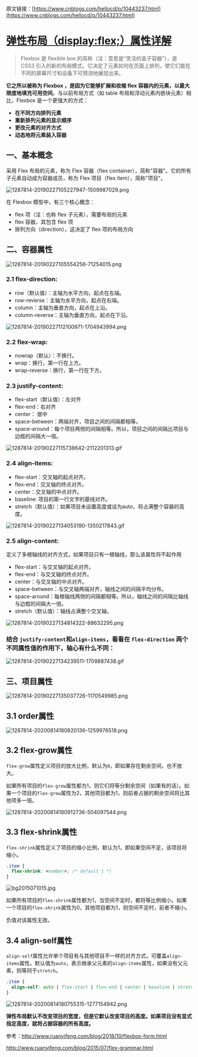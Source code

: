 原文链接：[https://www.cnblogs.com/hellocd/p/10443237.html](https://www.cnblogs.com/hellocd/p/10443237.html)
# [弹性布局（display:flex;）属性详解](https://www.cnblogs.com/hellocd/p/10443237.html)

> Flexbox 是 flexible box 的简称（注：意思是“灵活的盒子容器”），是 CSS3 引入的新的布局模式。它决定了元素如何在页面上排列，使它们能在不同的屏幕尺寸和设备下可预测地展现出来。

**它之所以被称为 Flexbox ，是因为它能够扩展和收缩 flex 容器内的元素，以最大限度地填充可用空间**。与以前布局方式（如 table 布局和浮动元素内嵌块元素）相比，Flexbox 是一个更强大的方式：

*   **在不同方向排列元素**
*   **重新排列元素的显示顺序**
*   **更改元素的对齐方式**
*   **动态地将元素装入容器**

## 一、基本概念

采用 Flex 布局的元素，称为 Flex 容器（flex container），简称"容器"。它的所有子元素自动成为容器成员，称为 Flex 项目（flex item），简称"项目"。

![1287814-20190227105227947-1509987029.png](../../../imgs/attribute/display/display-inline/flex/1.png)


在 Flexbox 模型中，有三个核心概念：
* flex 项（注：也称 flex 子元素），需要布局的元素
* flex 容器，其包含 flex 项
* 排列方向（direction），这决定了 flex 项的布局方向

##  二、容器属性

![1287814-20190227105554256-71254015.png](../../../imgs/attribute/display/display-inline/flex/2.png)


### 2.1  flex-direction:

*   row（默认值）：主轴为水平方向，起点在左端。
*   row-reverse：主轴为水平方向，起点在右端。
*   column：主轴为垂直方向，起点在上沿。
*   column-reverse：主轴为垂直方向，起点在下沿。

![1287814-20190227112100971-1704943994.png](../../../imgs/attribute/display/display-inline/flex/3.png)


### 2.2   flex-wrap:

*   nowrap（默认）：不换行。
*   wrap：换行，第一行在上方。
*   wrap-reverse：换行，第一行在下方。

### 2.3  justify-content:

*   flex-start（默认值）：左对齐
*   flex-end：右对齐
*   center： 居中
*   space-between：两端对齐，项目之间的间隔都相等。
*   space-around：每个项目两侧的间隔相等。所以，项目之间的间隔比项目与边框的间隔大一倍。

![1287814-20190227115738642-2112201313.gif](../../../imgs/attribute/display/display-inline/flex/4.gif)


### 2.4  align-items:

*   flex-start：交叉轴的起点对齐。
*   flex-end：交叉轴的终点对齐。
*   center：交叉轴的中点对齐。
*   baseline: 项目的第一行文字的基线对齐。
*   stretch（默认值）：如果项目未设置高度或设为auto，将占满整个容器的高度。

![1287814-20190227134053190-1350217843.gif](../../../imgs/attribute/display/display-inline/flex/5.gif)


### 2.5  align-content:

定义了多根轴线的对齐方式，如果项目只有一根轴线，那么该属性将不起作用

*   flex-start：与交叉轴的起点对齐。
*   flex-end：与交叉轴的终点对齐。
*   center：与交叉轴的中点对齐。
*   space-between：与交叉轴两端对齐，轴线之间的间隔平均分布。
*   space-around：每根轴线两侧的间隔都相等。所以，轴线之间的间隔比轴线与边框的间隔大一倍。
*   stretch（默认值）：轴线占满整个交叉轴。  

![1287814-20190227134814322-88632295.png](../../../imgs/attribute/display/display-inline/flex/6.png)


### 结合 `justify-content`和`align-items`，看看在 `flex-direction` 两个不同属性值的作用下，轴心有什么不同：

![1287814-20190227134239511-1709887438.gif](../../../imgs/attribute/display/display-inline/flex/7.gif)


##  三、项目属性

![1287814-20190227135037726-1170549985.png](../../../imgs/attribute/display/display-inline/flex/8.png)


## 3.1 order属性

![1287814-20200814180820136-1259976518.png](../../../imgs/attribute/display/display-inline/flex/9.png)


## 3.2 flex-grow属性

`flex-grow`属性定义项目的放大比例，默认为`0`，即如果存在剩余空间，也不放大。

如果所有项目的`flex-grow`属性都为1，则它们将等分剩余空间（如果有的话）。如果一个项目的`flex-grow`属性为2，其他项目都为1，则前者占据的剩余空间将比其他项多一倍。

![1287814-20200814180912736-504097544.png](../../../imgs/attribute/display/display-inline/flex/10.png)


## 3.3 flex-shrink属性

`flex-shrink`属性定义了项目的缩小比例，默认为1，即如果空间不足，该项目将缩小。

```css
.item {
  flex-shrink: <number>; /* default 1 */
}
```

![bg2015071015.jpg](../../../imgs/attribute/display/display-inline/flex/11.png)


如果所有项目的`flex-shrink`属性都为1，当空间不足时，都将等比例缩小。如果一个项目的`flex-shrink`属性为0，其他项目都为1，则空间不足时，前者不缩小。

负值对该属性无效。

## 3.4 align-self属性

`align-self`属性允许单个项目有与其他项目不一样的对齐方式，可覆盖`align-items`属性。默认值为`auto`，表示继承父元素的`align-items`属性，如果没有父元素，则等同于`stretch`。

```css
.item {
  align-self: auto | flex-start | flex-end | center | baseline | stretch;
}
```

![1287814-20200814180755315-1277154942.png](../../../imgs/attribute/display/display-inline/flex/12.png)


**弹性布局默认不改变项目的宽度，但是它默认改变项目的高度。如果项目没有显式指定高度，就将占据容器的所有高度。**

参考：http://www.ruanyifeng.com/blog/2018/10/flexbox-form.html

http://www.ruanyifeng.com/blog/2015/07/flex-grammar.html
